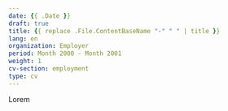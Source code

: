 ```yaml
---
date: {{ .Date }}
draft: true
title: {{ replace .File.ContentBaseName "-" " " | title }}
lang: en
organization: Employer
period: Month 2000 - Month 2001
weight: 1
cv-section: employment
type: cv
---
```


Lorem
